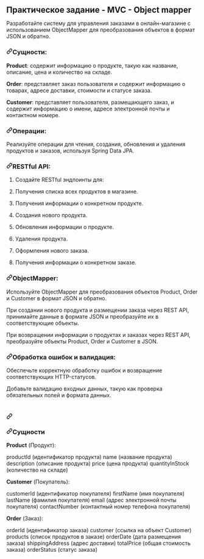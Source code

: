 
<div class="animChild"><h2 class="cmTitle afade" style="margin-bottom: 10px;">Практическое задание - MVC - Object mapper</h2><div class="wmde-markdown wmde-markdown-color "><p>Разработайте систему для управления заказами в онлайн-магазине с использованием ObjectMapper для преобразования объектов в формат JSON и обратно.</p>
<h3 id="сущности"><a class="anchor" aria-hidden="true" tabindex="-1" href="#сущности"><svg class="octicon octicon-link" viewBox="0 0 16 16" version="1.1" width="16" height="16" aria-hidden="true"><path fill-rule="evenodd" d="M7.775 3.275a.75.75 0 001.06 1.06l1.25-1.25a2 2 0 112.83 2.83l-2.5 2.5a2 2 0 01-2.83 0 .75.75 0 00-1.06 1.06 3.5 3.5 0 004.95 0l2.5-2.5a3.5 3.5 0 00-4.95-4.95l-1.25 1.25zm-4.69 9.64a2 2 0 010-2.83l2.5-2.5a2 2 0 012.83 0 .75.75 0 001.06-1.06 3.5 3.5 0 00-4.95 0l-2.5 2.5a3.5 3.5 0 004.95 4.95l1.25-1.25a.75.75 0 00-1.06-1.06l-1.25 1.25a2 2 0 01-2.83 0z"></path></svg></a>Сущности:</h3>
<p><strong>Product</strong>: содержит информацию о продукте, такую как название, описание, цена и количество на складе.</p>
<p><strong>Order</strong>: представляет заказ пользователя и содержит информацию о товарах, адресе доставки, стоимости и статусе заказа.</p>
<p><strong>Customer</strong>: представляет пользователя, размещающего заказ, и содержит информацию о имени, адресе электронной почты и контактном номере.</p>
<h3 id="операции"><a class="anchor" aria-hidden="true" tabindex="-1" href="#операции"><svg class="octicon octicon-link" viewBox="0 0 16 16" version="1.1" width="16" height="16" aria-hidden="true"><path fill-rule="evenodd" d="M7.775 3.275a.75.75 0 001.06 1.06l1.25-1.25a2 2 0 112.83 2.83l-2.5 2.5a2 2 0 01-2.83 0 .75.75 0 00-1.06 1.06 3.5 3.5 0 004.95 0l2.5-2.5a3.5 3.5 0 00-4.95-4.95l-1.25 1.25zm-4.69 9.64a2 2 0 010-2.83l2.5-2.5a2 2 0 012.83 0 .75.75 0 001.06-1.06 3.5 3.5 0 00-4.95 0l-2.5 2.5a3.5 3.5 0 004.95 4.95l1.25-1.25a.75.75 0 00-1.06-1.06l-1.25 1.25a2 2 0 01-2.83 0z"></path></svg></a>Операции:</h3>
<p>Реализуйте операции для чтения, создания, обновления и удаления продуктов и заказов, используя Spring Data JPA.</p>
<h3 id="restful-api"><a class="anchor" aria-hidden="true" tabindex="-1" href="#restful-api"><svg class="octicon octicon-link" viewBox="0 0 16 16" version="1.1" width="16" height="16" aria-hidden="true"><path fill-rule="evenodd" d="M7.775 3.275a.75.75 0 001.06 1.06l1.25-1.25a2 2 0 112.83 2.83l-2.5 2.5a2 2 0 01-2.83 0 .75.75 0 00-1.06 1.06 3.5 3.5 0 004.95 0l2.5-2.5a3.5 3.5 0 00-4.95-4.95l-1.25 1.25zm-4.69 9.64a2 2 0 010-2.83l2.5-2.5a2 2 0 012.83 0 .75.75 0 001.06-1.06 3.5 3.5 0 00-4.95 0l-2.5 2.5a3.5 3.5 0 004.95 4.95l1.25-1.25a.75.75 0 00-1.06-1.06l-1.25 1.25a2 2 0 01-2.83 0z"></path></svg></a>RESTful API:</h3>
<ol>
<li>
<p>Создайте RESTful эндпоинты для:</p>
</li>
<li>
<p>Получения списка всех продуктов в магазине.</p>
</li>
<li>
<p>Получения информации о конкретном продукте.</p>
</li>
<li>
<p>Создания нового продукта.</p>
</li>
<li>
<p>Обновления информации о продукте.</p>
</li>
<li>
<p>Удаления продукта.</p>
</li>
<li>
<p>Оформления нового заказа.</p>
</li>
<li>
<p>Получения информации о конкретном заказе.</p>
</li>
</ol>
<h3 id="objectmapper"><a class="anchor" aria-hidden="true" tabindex="-1" href="#objectmapper"><svg class="octicon octicon-link" viewBox="0 0 16 16" version="1.1" width="16" height="16" aria-hidden="true"><path fill-rule="evenodd" d="M7.775 3.275a.75.75 0 001.06 1.06l1.25-1.25a2 2 0 112.83 2.83l-2.5 2.5a2 2 0 01-2.83 0 .75.75 0 00-1.06 1.06 3.5 3.5 0 004.95 0l2.5-2.5a3.5 3.5 0 00-4.95-4.95l-1.25 1.25zm-4.69 9.64a2 2 0 010-2.83l2.5-2.5a2 2 0 012.83 0 .75.75 0 001.06-1.06 3.5 3.5 0 00-4.95 0l-2.5 2.5a3.5 3.5 0 004.95 4.95l1.25-1.25a.75.75 0 00-1.06-1.06l-1.25 1.25a2 2 0 01-2.83 0z"></path></svg></a>ObjectMapper:</h3>
<p>Используйте ObjectMapper для преобразования объектов Product, Order и Customer в формат JSON и обратно.</p>
<p>При создании нового продукта и размещении заказа через REST API, принимайте данные в формате JSON и преобразуйте их в соответствующие объекты.</p>
<p>При возвращении информации о продуктах и заказах через REST API, преобразуйте объекты Product, Order и Customer в JSON.</p>
<h3 id="обработка-ошибок-и-валидация"><a class="anchor" aria-hidden="true" tabindex="-1" href="#обработка-ошибок-и-валидация"><svg class="octicon octicon-link" viewBox="0 0 16 16" version="1.1" width="16" height="16" aria-hidden="true"><path fill-rule="evenodd" d="M7.775 3.275a.75.75 0 001.06 1.06l1.25-1.25a2 2 0 112.83 2.83l-2.5 2.5a2 2 0 01-2.83 0 .75.75 0 00-1.06 1.06 3.5 3.5 0 004.95 0l2.5-2.5a3.5 3.5 0 00-4.95-4.95l-1.25 1.25zm-4.69 9.64a2 2 0 010-2.83l2.5-2.5a2 2 0 012.83 0 .75.75 0 001.06-1.06 3.5 3.5 0 00-4.95 0l-2.5 2.5a3.5 3.5 0 004.95 4.95l1.25-1.25a.75.75 0 00-1.06-1.06l-1.25 1.25a2 2 0 01-2.83 0z"></path></svg></a>Обработка ошибок и валидация:</h3>
<p>Обеспечьте корректную обработку ошибок и возвращение соответствующих HTTP-статусов.</p>
<p>Добавьте валидацию входных данных, такую как проверка обязательных полей и формата данных.</p>
<h1 id=""><a class="anchor" aria-hidden="true" tabindex="-1" href="#"><svg class="octicon octicon-link" viewBox="0 0 16 16" version="1.1" width="16" height="16" aria-hidden="true"><path fill-rule="evenodd" d="M7.775 3.275a.75.75 0 001.06 1.06l1.25-1.25a2 2 0 112.83 2.83l-2.5 2.5a2 2 0 01-2.83 0 .75.75 0 00-1.06 1.06 3.5 3.5 0 004.95 0l2.5-2.5a3.5 3.5 0 00-4.95-4.95l-1.25 1.25zm-4.69 9.64a2 2 0 010-2.83l2.5-2.5a2 2 0 012.83 0 .75.75 0 001.06-1.06 3.5 3.5 0 00-4.95 0l-2.5 2.5a3.5 3.5 0 004.95 4.95l1.25-1.25a.75.75 0 00-1.06-1.06l-1.25 1.25a2 2 0 01-2.83 0z"></path></svg></a></h1>
<h3 id="сущности-1"><a class="anchor" aria-hidden="true" tabindex="-1" href="#сущности-1"><svg class="octicon octicon-link" viewBox="0 0 16 16" version="1.1" width="16" height="16" aria-hidden="true"><path fill-rule="evenodd" d="M7.775 3.275a.75.75 0 001.06 1.06l1.25-1.25a2 2 0 112.83 2.83l-2.5 2.5a2 2 0 01-2.83 0 .75.75 0 00-1.06 1.06 3.5 3.5 0 004.95 0l2.5-2.5a3.5 3.5 0 00-4.95-4.95l-1.25 1.25zm-4.69 9.64a2 2 0 010-2.83l2.5-2.5a2 2 0 012.83 0 .75.75 0 001.06-1.06 3.5 3.5 0 00-4.95 0l-2.5 2.5a3.5 3.5 0 004.95 4.95l1.25-1.25a.75.75 0 00-1.06-1.06l-1.25 1.25a2 2 0 01-2.83 0z"></path></svg></a>Сущности</h3>
<p><strong>Product</strong> (Продукт):</p>
<p>productId (идентификатор продукта)
name (название продукта)
description (описание продукта)
price (цена продукта)
quantityInStock (количество на складе)</p>
<p><strong>Customer</strong> (Покупатель):</p>
<p>customerId (идентификатор покупателя)
firstName (имя покупателя)
lastName (фамилия покупателя)
email (адрес электронной почты покупателя)
contactNumber (контактный номер телефона покупателя)</p>
<p><strong>Order</strong> (Заказ):</p>
<p>orderId (идентификатор заказа)
customer (ссылка на объект Customer)
products (список продуктов в заказе)
orderDate (дата размещения заказа)
shippingAddress (адрес доставки)
totalPrice (общая стоимость заказа)
orderStatus (статус заказа)</p></div>
